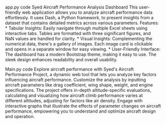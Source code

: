 app.py code
Syed Aircraft Performance Analysis Dashboard This user-friendly web application allows you to analyze aircraft performance data effortlessly. It uses Dash, a Python framework, to present insights from a  dataset that contains detailed metrics across various parameters. Features: * Tabular Insights: Easily navigate through multiple Excel sheets using interactive tabs. Tables are formatted with three significant figures, and NaN values are handled for clarity. * Visual Insights: Complementing the numerical data, there's a gallery of images. Each image card is clickable and opens in a separate window for easy viewing. * User-Friendly Interface: The dashboard has a modern Bootstrap theme, making it easy to use. The sleek design enhances readability and overall usability.

Main.py code
Explore aircraft performance with Syed's Aircraft Performance Project, a dynamic web tool that lets you analyze key factors influencing aircraft performance. Customize the analysis by inputting aircraft parameters like drag coefficient, wing shape, weight, and engine specifications. The project offers in-depth altitude-specific evaluations, calculating and visualizing how aircraft climb performance varies at different altitudes, adjusting for factors like air density. Engage with interactive graphs that illustrate the effects of parameter changes on aircraft performance, empowering you to understand and optimize aircraft design and operation.
